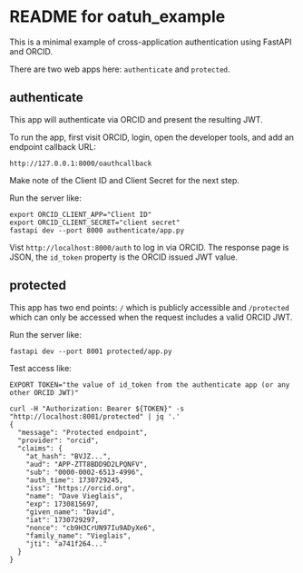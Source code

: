 # README for oatuh_example

This is a minimal example of cross-application authentication using FastAPI and ORCID.

There are two web apps here: `authenticate` and `protected`.

## authenticate

This app will authenticate via ORCID and present the resulting JWT.

To run the app, first visit ORCID, login, open the developer tools, and add an endpoint callback URL:

```
http://127.0.0.1:8000/oauthcallback
```

Make note of the Client ID and Client Secret for the next step.

Run the server like:

```
export ORCID_CLIENT_APP="Client ID"
export ORCID_CLIENT_SECRET="client secret"
fastapi dev --port 8000 authenticate/app.py
```

Vist `http://localhost:8000/auth` to log in via ORCID. The response page is JSON, the `id_token` property is the ORCID issued JWT value. 


## protected

This app has two end points: `/` which is publicly accessible and `/protected` which can only be accessed when the request includes a valid ORCID JWT.

Run the server like:

```
fastapi dev --port 8001 protected/app.py
```

Test access like:

```
EXPORT TOKEN="the value of id_token from the authenticate app (or any other ORCID JWT)"

curl -H "Authorization: Bearer ${TOKEN}" -s "http://localhost:8001/protected" | jq '.'
{
  "message": "Protected endpoint",
  "provider": "orcid",
  "claims": {
    "at_hash": "BVJZ...",
    "aud": "APP-ZTT8BDD9D2LPQNFV",
    "sub": "0000-0002-6513-4996",
    "auth_time": 1730729245,
    "iss": "https://orcid.org",
    "name": "Dave Vieglais",
    "exp": 1730815697,
    "given_name": "David",
    "iat": 1730729297,
    "nonce": "cb9H3CrUN97Iu9ADyXe6",
    "family_name": "Vieglais",
    "jti": "a741f264..."
  }
}
```
